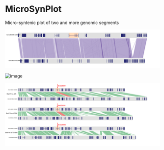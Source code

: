# MicroSynPlot
Micro-syntenic plot of two and more genomic segments

![image](https://github.com/caixu0518/MicroSynPlot/blob/main/Bra009055.txt.MicroSyn.png)

![image](https://github.com/caixu0518/MicroSynPlot/blob/main/Bra028599.lst.MicroSyn.png)

![image](https://github.com/caixu0518/MicroSynPlot/blob/main/Bra028599.txt.MicroSyn_Multi-01.png)
